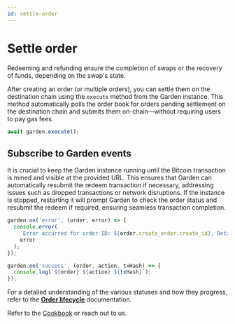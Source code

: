 ```yaml
---
id: settle-order
---
```


# Settle order

Redeeming and refunding ensure the completion of swaps or the recovery of funds, depending on the swap's state.  

After creating an order (or multiple orders), you can settle them on the destination chain using the `execute` method from the Garden instance. This method automatically polls the order book for orders pending settlement on the destination chain and submits them on-chain—without requiring users to pay gas fees.  

```typescript
await garden.execute();
```

## Subscribe to Garden events

It is crucial to keep the Garden instance running until the Bitcoin transaction is mined and visible at the provided URL. This ensures that Garden can automatically resubmit the redeem transaction if necessary, addressing issues such as dropped transactions or network disruptions. If the instance is stopped, restarting it will prompt Garden to check the order status and resubmit the redeem if required, ensuring seamless transaction completion.

```typescript
garden.on('error', (order, error) => {
  console.error(
    `Error occurred for order ID: ${order.create_order.create_id}, Details:`,
    error
  );
});

garden.on('success', (order, action, txHash) => {
  console.log(`${order} ${action} ${txHash}`);
});
```

For a detailed understanding of the various statuses and how they progress, refer to the [**Order lifecycle**](../../core/OrderLifecycle.md) documentation.

Refer to the [Cookbook](../cookbook/Cookbook.md) or reach out to us.  
